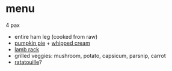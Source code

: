 # menu

4 pax

* entire ham leg (cooked from raw)
* [pumpkin pie](../recipes/confectionery/pumpkin-pie.html) + [whipped cream](../recipes/confectionery/chantilly-cream.html)
* [lamb rack](../recipes/roast-lamb.html)
* grilled veggies: mushroom, potato, capsicum, parsnip, carrot
* [ratatouille](../in-progress/ratatouille-movie-version.html)?
